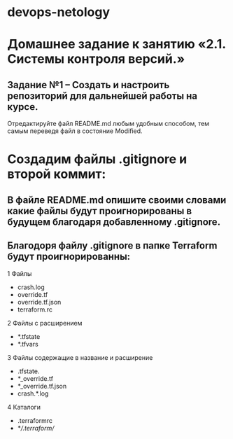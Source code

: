 # devops-netology
# Домашнее задание к занятию «2.1. Системы контроля версий.»
## Задание №1 – Создать и настроить репозиторий для дальнейшей работы на курсе.

Отредактируйте файл README.md любым удобным способом, тем самым переведя файл в состояние Modified.

# Создадим файлы .gitignore и второй коммит:
## В файле README.md опишите своими словами какие файлы будут проигнорированы в будущем благодаря добавленному .gitignore.

## Благодоря файлу .gitignore в папке Terraform будут проигнорированны:
1 Файлы
* crash.log
* override.tf
* override.tf.json
* terraform.rc

2 Файлы с расширением 
* *.tfstate
* *.tfvars

3 Файлы содержащие в название и расширение
* .tfstate.
* *_override.tf
* *_override.tf.json
* crash.*.log

4 Каталоги

* .terraformrc
* **/.terraform/*
